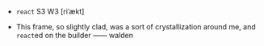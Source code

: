 - `react` S3 W3 [riˈækt]



-  This frame, so slightly clad, was a sort of crystallization around me, and `react`ed on the builder —— walden